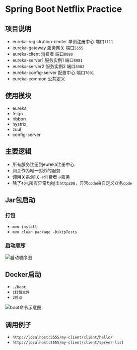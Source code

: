 # Spring Boot Netflix Practice

## 项目说明

- eureka-registration-center 单例注册中心 端口`1111`
- eureka-gateway 服务网关 端口`5555`
- eureka-client 消费者 端口`8080`
- eureka-server1 服务实例1 端口`8081`
- eureka-server2 服务实例2 端口`8082`
- eureka-config-server 配置中心 端口`7001`
- eureka-common 公共定义

## 使用模块

- eureka
- feign
- ribbon
- hystrix
- zuul
- config-server

## 主要逻辑

- 所有服务注册到eureka注册中心
- 网关作为唯一对外的服务
- 调用关系:网关->消费者->服务
- 除了`404`,所有异常均抛出`http200`，异常`code`由自定义业务`code`

## Jar包启动

### 打包

- `mvn install`
- `mvn clean package -DskipTests`

### 启动顺序

![启动顺序图](https://s1.ax1x.com/2020/06/18/Ne2VRe.png)

## Docker启动

- `./boot`
- `1打包文件`
- `2启动`

![boot命令示意图](https://s1.ax1x.com/2020/06/18/NeXK39.png)

## 调用例子
- `http://localhost:5555/my-client/client/hello/`
- `http://localhost:5555/my-client/client/server-list`
